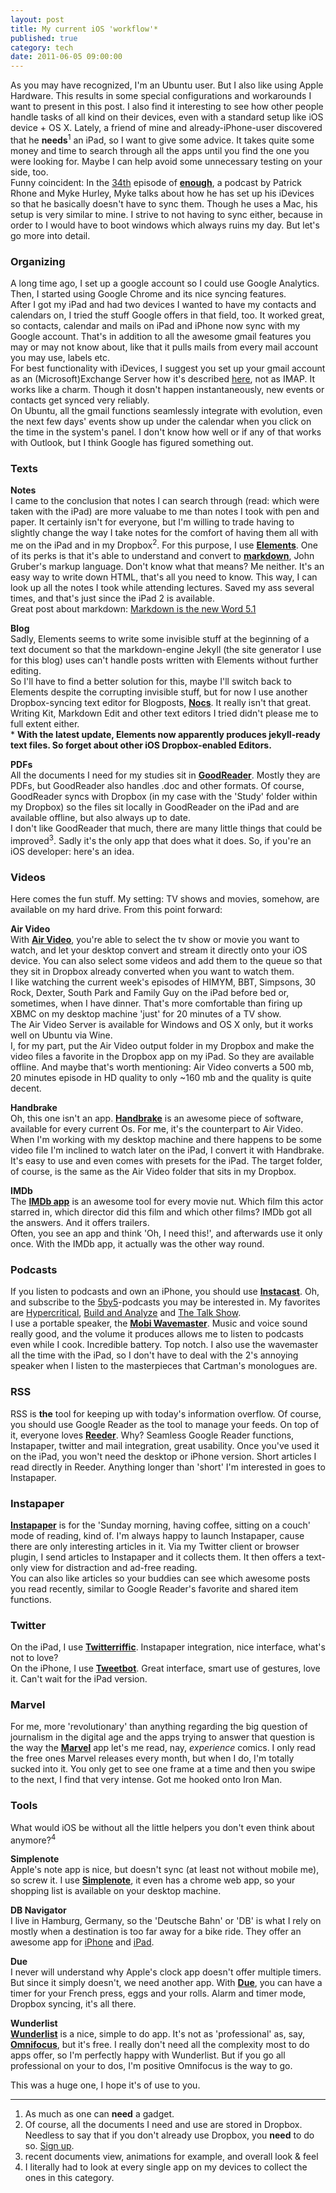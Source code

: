 ```yaml
---
layout: post
title: My current iOS 'workflow'*
published: true
category: tech
date: 2011-06-05 09:00:00
---
```

As you may have recognized, I'm an Ubuntu user. But I also like using Apple Hardware. This results in some special configurations and workarounds I want to present in this post. I also find it interesting to see how other people handle tasks of all kind on their devices, even with a standard setup like iOS device + OS X. Lately, a friend of mine and already-iPhone-user discovered that he **needs**<sup>1</sup> an iPad, so I want to give some advice. It takes quite some money and time to search through all the apps until you find the one you were looking for. Maybe I can help avoid some unnecessary testing on your side, too.  
Funny coincident: In the [34th](http://minimalmac.com/enough/#ep34) episode of [**enough**](http://minimalmac.com/enough), a podcast by Patrick Rhone and Myke Hurley, Myke talks about how he has set up his iDevices so that he basically doesn't have to sync them. Though he uses a Mac, his setup is very similar to mine. I strive to not having to sync either, because in order to I would have to boot windows which always ruins my day. But let's go more into detail.

### Organizing ###
A long time ago, I set up a google account so I could use Google Analytics. Then, I started using Google Chrome and its nice syncing features.  
After I got my iPad and had two devices I wanted to have my contacts and calendars on, I tried the stuff Google offers in that field, too. It worked great, so contacts, calendar and mails on iPad and iPhone now sync with my Google account. That's in addition to all the awesome gmail features you may or may not know about, like that it pulls mails from every mail account you may use, labels etc.  
For best functionality with iDevices, I suggest you set up your gmail account as an (Microsoft)Exchange Server how it's described [here](http://www.cultofmac.com/how-to-set-up-push-gmail-on-your-iphoneipod-touch/16966), not as IMAP. It works like a charm. Though it dosn't happen instantaneously, new events or contacts get synced very reliably.  
On Ubuntu, all the gmail functions seamlessly integrate with evolution, even the next few days' events show up under the calendar when you click on the time in the system's panel. I don't know how well or if any of that works with Outlook, but I think Google has figured something out.  

### Texts ###

**Notes**  
I came to the conclusion that notes I can search through (read: which were taken with the iPad) are more valuabe to me than notes I took with pen and paper. It certainly isn't for everyone, but I'm willing to trade having to slightly change the way I take notes for the comfort of having them all with me on the iPad and in my Dropbox<sup>2</sup>. For this purpose, I use [**Elements**](http://itunes.apple.com/us/app/elements-dropbox-powered-text/id382752422?mt=8). One of its perks is that it's able to understand and convert to [**markdown**](http://daringfireball.net/projects/markdown/), John Gruber's markup language. Don't know what that means? Me neither. It's an easy way to write down HTML, that's all you need to know. This way, I can look up all the notes I took while attending lectures. Saved my ass several times, and that's just since the iPad 2 is available.  
Great post about markdown: [Markdown is the new Word 5.1](http://forkbombr.net/markdown-new-word51/)

**Blog**  
Sadly, Elements seems to write some invisible stuff at the beginning of a text document so that the markdown-engine Jekyll (the site generator I use for this blog) uses can't handle posts written with Elements without further editing.  
So I'll have to find a better solution for this, maybe I'll switch back to Elements despite the corrupting invisible stuff, but for now I use another Dropbox-syncing text editor for Blogposts, [**Nocs**](http://itunes.apple.com/de/app/id396073482?mt=8). It really isn't that great. Writing Kit, Markdown Edit and other text editors I tried didn't please me to full extent either.  
\* **With the latest update, Elements now apparently produces jekyll-ready text files. So forget about other iOS Dropbox-enabled Editors.**

**PDFs**  
All the documents I need for my studies sit in [**GoodReader**](http://itunes.apple.com/de/app/goodreader-for-iphone/id306277111?mt=8). Mostly they are PDFs, but GoodReader also handles .doc and other formats. Of course, GoodReader syncs with Dropbox (in my case with the 'Study' folder within my Dropbox) so the files sit locally in GoodReader on the iPad and are available offline, but also always up to date.  
I don't like GoodReader that much, there are many little things that could be improved<sup>3</sup>. Sadly it's the only app that does what it does. So, if you're an iOS developer: here's an idea.

### Videos ###
Here comes the fun stuff. My setting: TV shows and movies, somehow, are available on my hard drive. From this point forward: 

**Air Video**  
With [**Air Video**](http://itunes.apple.com/de/app/air-video-watch-your-videos/id306550020?mt=8), you're able to select the tv show or movie you want to watch, and let your desktop convert and stream it directly onto your iOS device. You can also select some videos and add them to the queue so that they sit in Dropbox already converted when you want to watch them.  
I like watching the current week's episodes of HIMYM, BBT, Simpsons, 30 Rock, Dexter, South Park and Family Guy on the iPad before bed or, sometimes, when I have dinner. That's more comfortable than firing up XBMC on my desktop machine 'just' for 20 minutes of a TV show.  
The Air Video Server is available for Windows and OS X only, but it works well on Ubuntu via Wine.  
I, for my part, put the Air Video output folder in my Dropbox and make the video files a favorite in the Dropbox app on my iPad. So they are available offline. And maybe that's worth mentioning: Air Video converts a 500 mb, 20 minutes episode in HD quality to only ~160 mb and the quality is quite decent.

**Handbrake**  
Oh, this one isn't an app. [**Handbrake**](http://handbrake.fr/) is an awesome piece of software, available for every current Os. For me, it's the counterpart to Air Video. When I'm working with my desktop machine and there happens to be some video file I'm inclined to watch later on the iPad, I convert it with Handbrake. It's easy to use and even comes with presets for the iPad. The target folder, of course, is the same as the Air Video folder that sits in my Dropbox.  

**IMDb**  
The [**IMDb app**](http://itunes.apple.com/us/app/imdb-movies-tv/id342792525?mt=8) is an awesome tool for every movie nut. Which film this actor starred in, which director did this film and which other films? IMDb got all the answers. And it offers trailers.  
Often, you see an app and think 'Oh, I need this!', and afterwards use it only once. With the IMDb app,  it actually was the other way round. 

### Podcasts ###
If you listen to podcasts and own an iPhone, you should use [**Instacast**](http://itunes.apple.com/de/app/instacast/id420368235?mt=8). Oh, and subscribe to the [5by5](http://5by5.tv/)-podcasts you may be interested in. My favorites are [Hypercritical](http://5by5.tv/hypercritical), [Build and Analyze](http://5by5.tv/buildanalyze/) and [The Talk Show](http://5by5.tv/talkshow/).  
I use a portable speaker, the [**Mobi Wavemaster**](http://www.amazon.de/Wavemaster-Mobile-Speaker-System-schwarz/dp/B002MW3G78). Music and voice sound really good, and the volume it produces allows me to listen to podcasts even while I cook. Incredible battery. Top notch. I also use the wavemaster all the time with the iPad, so I don't have to deal with the 2's annoying speaker when I listen to the masterpieces that Cartman's monologues are. 

### RSS ###
RSS is **the** tool for keeping up with today's information overflow. Of course, you should use Google Reader as the tool to manage your feeds. On top of it, everyone loves [**Reeder**](http://itunes.apple.com/us/app/reeder-for-ipad/id375661689?mt=8). Why? Seamless Google Reader functions, Instapaper, twitter and mail integration, great usability. Once you've used it on the iPad, you won't need the desktop or iPhone version. Short articles I read directly in Reeder. Anything longer than 'short' I'm interested in goes to Instapaper.

### Instapaper ###
[**Instapaper**](http://itunes.apple.com/us/app/instapaper/id288545208?mt=8) is for the 'Sunday morning, having coffee, sitting on a couch' mode of reading, kind of. I'm always happy to launch Instapaper, cause there are only interesting articles in it. Via my Twitter client or browser plugin, I send articles to Instapaper and it collects them. It then offers a text-only view for distraction and ad-free reading.  
You can also like articles so your buddies can see which awesome posts you read recently, similar to Google Reader's favorite and shared item functions. 

### Twitter ###
On the iPad, I use [**Twitterriffic**](http://itunes.apple.com/us/app/twitterrific-for-twitter/id359914600?mt=8). Instapaper integration, nice interface, what's not to love?  
On the iPhone, I use [**Tweetbot**](http://itunes.apple.com/us/app/id428851691?mt=8). Great interface, smart use of gestures, love it. Can't wait for the iPad version. 

### Marvel ###
For me, more 'revolutionary' than anything regarding the big question of journalism in the digital age and the apps trying to answer that question is the way the [**Marvel**](http://itunes.apple.com/us/app/marvel-comics/id350027738?mt=8) app let's me read, nay, *experience* comics. I only read the free ones Marvel releases every month, but when I do, I'm totally sucked into it. You only get to see one frame at a time and then you swipe to the next, I find that very intense. Got me hooked onto Iron Man.

### Tools ###
What would iOS be without all the little helpers you don't even think about anymore?<sup>4</sup>

**Simplenote**  
Apple's note app is nice, but doesn't sync (at least not without mobile me), so screw it. I use [**Simplenote**][Simple], it even has a chrome web app, so your shopping list is available on your desktop machine. 

**DB Navigator**  
I live in Hamburg, Germany, so the 'Deutsche Bahn' or 'DB' is what I rely on mostly when a destination is too far away for a bike ride. They offer an awesome app for [iPhone](http://itunes.apple.com/de/app/db-navigator/id343555245?mt=8) and [iPad](http://itunes.apple.com/de/app/db-navigator-fur-ipad/id416877198?mt=8). 

**Due**  
I never will understand why Apple's clock app doesn't offer multiple timers. But since it simply doesn't, we need another app. With [**Due**](http://itunes.apple.com/de/app/id390017969?mt=8), you can have a timer for your French press, eggs and your rolls. Alarm and timer mode, Dropbox syncing, it's all there. 

**Wunderlist**  
[**Wunderlist**](http://itunes.apple.com/de/app/wunderlist/id406644151?mt=8) is a nice, simple to do app. It's not as 'professional' as, say, [**Omnifocus**](http://itunes.apple.com/us/app/omnifocus-for-iphone/id284885288?mt=8), but it's free. I really don't need all the complexity most to do apps offer, so I'm perfectly happy with Wunderlist. But if you go all professional on your to dos, I'm positive Omnifocus is the way to go. 

This was a huge one, I hope it's of use to you.

---
1. As much as one can **need** a gadget.   
2. Of course, all the documents I need and use are stored in Dropbox. Needless to say that if you don't already use Dropbox, you **need** to do so. [Sign up](http://db.tt/X3XjJMl).
3. recent documents view, animations for example, and overall look & feel
4. I literally had to look at every single app on my devices to collect the ones in this category.

[Simple]: http://itunes.apple.com/de/app/simplenote/id289429962?mt=8
